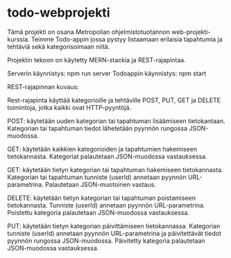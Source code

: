 # todo-webprojekti

Tämä projekti on osana Metropolian ohjelmistotuotannon web-projekti-kurssia. Teimme Todo-appin jossa pystyy listaamaan 
erilaisia tapahtumia ja tehtäviä sekä kategorisoimaan niitä.

Projektin tekoon on käytetty MERN-stackia ja REST-rajapintaa. 

Serverin käynnistys: npm run server
Todoappin käynnistys: npm start

REST-rajapinnan kuvaus:

Rest-rajapinta käyttää kategorioille ja tehtäville POST, PUT, GET ja DELETE toimintoja, jotka kaikki ovat HTTP-pyyntöjä.

POST: käytetään uuden kategorian tai tapahtuman lisäämiseen tietokantaan. Kategorian tai tapahtuman tiedot lähetetään pyynnön rungossa JSON-muodossa.

GET: käytetään kaikkien kategorioiden ja tapahtumien hakemiseen tietokannasta. Kategoriat palautetaan JSON-muodossa vastauksessa.

GET: käytetään tietyn kategorian tai tapahtuman hakemiseen tietokannasta. 
Kategorian tai tapahtuman tunniste (userId) annetaan pyynnön URL-parametrina. Palautetaan JSON-muotoinen vastaus.

DELETE: käytetään tietyn kategorian tai tapahtuman poistamiseen tietokannasta. 
Tunniste (userId) annetaan pyynnön URL-parametrina. Poistettu kategoria palautetaan JSON-muodossa vastauksessa.

PUT: käytetään tietyn kategorian päivittämiseen tietokannassa. 
Kategorian tunniste (userId) annetaan pyynnön URL-parametrina ja päivitettävät tiedot pyynnön rungossa JSON-muodossa. 
Päivitetty kategoria palautetaan JSON-muodossa vastauksessa.

